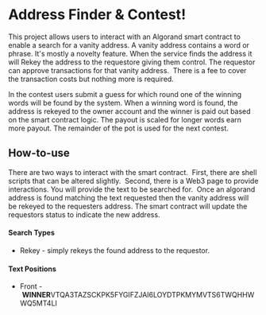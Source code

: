 # Address Finder & Contest!

This project allows users to interact with an Algorand smart contract to enable a search for a vanity address. A vanity address contains a word or phrase. It's mostly a novelty feature.  When the service finds the address it will Rekey the address to the requestore giving them control. The requestor can approve transactions for that vanity address.  There is a fee to cover the transaction costs but nothing more is required.  

In the contest users submit a guess for which round one of the winning words will be found by the system.  When a winning word is found, the address is rekeyed to the owner account and the winner is paid out based on the smart contract logic.  The payout is scaled for longer words earn more payout.  The remainder of the pot is used for the next contest.

## How-to-use

There are two ways to interact with the smart contract.  First, there are shell scripts that can be altered slightly.  Second, there is a Web3 page to provide interactions. 
You will provide the text to be searched for.  Once an algorand address is found matching the text requested then the vanity address will be rekeyed to the requesters address. The smart contract will update the requestors status to indicate the new address. 

#### Search Types

- Rekey - simply rekeys the found address to the requestor. 

#### Text Positions

- Front -  **WINNER**VTQA3TAZSCKPK5FYGIFZJAI6LOYDTPKMYMVTS6TWQHHWWQ5MT4LI
